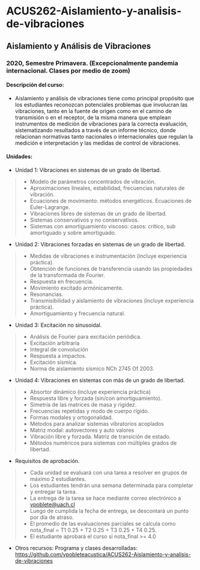 # ACUS262-Aislamiento-y-analisis-de-vibraciones

## Aislamiento y Análisis de Vibraciones

### 2020, Semestre Primavera. (Excepcionalmente pandemia internacional. Clases por medio de zoom) 

#### Descripción del curso:
+ Aislamiento y análisis de vibraciones tiene como principal propósito que los estudiantes reconozcan potenciales problemas que involucran las vibraciones, tanto en la fuente de origen como en el camino de transmisión o en el receptor, de la misma manera que emplean instrumentos de medición de vibraciones para la correcta evaluación, sistematizando resultados a través de un informe técnico, donde relacionan normativas tanto nacionales o internacionales que regulan la medición e interpretación y las medidas de control de vibraciones.

#### Unidades:

+ Unidad 1: Vibraciones en sistemas de un grado de libertad.
> + Modelo de parámetros concentrados de vibración.
> + Aproximaciones lineales, estabilidad, frecuencias naturales de vibración.
> + Ecuaciones de movimiento: métodos energéticos. Ecuaciones de Euler-Lagrange.
> + Vibraciones libres de sistemas de un grado de libertad.
> + Sistemas conservativos y no conservativos.
> + Sistemas con amortiguamiento viscoso: casos: crítico, sub amortiguado y sobre amortiguado.

+ Unidad 2: Vibraciones forzadas en sistemas de un grado de libertad. 

> + Medidas de vibraciones e instrumentación (incluye experiencia práctica).
> + Obtención de funciones de transferencia usando las propiedades de la transformada de Fourier.
> + Respuesta en frecuencia.
> + Movimiento excitado armónicamente.
> + Resonancias. 
> + Transmisibilidad y aislamiento de vibraciones (incluye experiencia práctica).
> + Amortiguamiento y frecuencia natural.

+ Unidad 3: Excitación no sinusoidal.

> + Análisis de Fourier para excitación periódica.
> + Excitación arbitraria
> + Integral de convolución
> + Respuesta a impactos.
> + Excitación sísmica.
> + Norma de aislamiento sísmico NCh  2745  Of  2003.

+ Unidad 4: Vibraciones en sistemas con más de un grado de libertad.

> + Absortor dinámico (incluye experiencia práctica)
> + Respuesta libre y forzada (sin/con amortiguamiento).
> + Simetría de las matrices de masa y rigidez.
> + Frecuencias repetidas y modo de cuerpo rígido. 
> + Formas modales y ortogonalidad.
> + Métodos para analizar sistemas vibratorios acoplados 
> + Matriz modal: autovectores y auto valores 
> + Vibración libre y forzada. Matriz de transición de estado. 
> + Métodos numéricos para sistemas con múltiples grados de libertad.

+ Requisitos de aprobación.

> + Cada unidad se evaluará con una tarea a resolver en grupos de máximo 2 estudiantes.
> + Los estudiantes tendrán una semana determinada para completar y entregar la tarea.
> + La entrega de la tarea se hace mediante correo electrónico a vpoblete@uach.cl
> + Luego de cumplida la fecha de entrega, se descontará un punto por día de atraso.
> + El promedio de las evaluaciones parciales se calcula como nota_final = T1 0.25 + T2 0.25 + T3 0.25 + T4 0.25.
> + El estudiante aprobará el curso si nota_final >= 4.0

+ Otros recursos: Programa y clases desarrolladas: 
https://github.com/vpobleteacustica/ACUS262-Aislamiento-y-analisis-de-vibraciones
